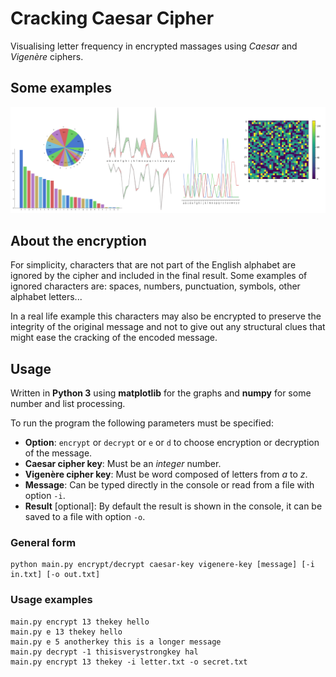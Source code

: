 # Cracking Caesar Cipher
Visualising letter frequency in encrypted massages using *Caesar* and *Vigenère* ciphers.

## Some examples
![Sample graphs](banner.png)

## About the encryption
For simplicity, characters that are not part of the English alphabet are ignored by the cipher and included in the final result.
Some examples of ignored characters are: spaces, numbers, punctuation, symbols, other alphabet letters...

In a real life example this characters may also be encrypted to preserve the integrity of the original message and not to give out any structural clues that might ease the cracking of the encoded message.

## Usage
Written in **Python 3** using **matplotlib** for the graphs and **numpy** for some number and list processing.

To run the program the following parameters must be specified:
- **Option**: `encrypt` or `decrypt` or `e` or `d` to choose encryption or decryption of the message.
- **Caesar cipher key**: Must be an *integer* number.
- **Vigenère cipher key**: Must be word composed of letters from *a* to *z*.
- **Message**: Can be typed directly in the console or read from a file with option `-i`.
- **Result** [optional]: By default the result is shown in the console, it can be saved to a file with option `-o`.

### General form 
```
python main.py encrypt/decrypt caesar-key vigenere-key [message] [-i in.txt] [-o out.txt]
```
### Usage examples
```
main.py encrypt 13 thekey hello
main.py e 13 thekey hello
main.py e 5 anotherkey this is a longer message
main.py decrypt -1 thisisverystrongkey hal
main.py encrypt 13 thekey -i letter.txt -o secret.txt
```
